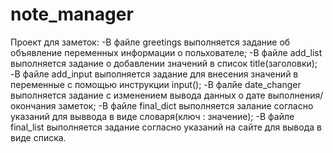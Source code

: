 # note_manager
Проект для заметок:
-В файле greetings выполняется задание об объявление переменных информации о польхователе;
-В файле add_list выполняется задание о добавлении значений в список title(заголовки);
-В файле add_input выполняется задание для внесения значений в переменные с помощью инструкции input();
-В фалйе date_changer выполняется задание с изменением вывода данных о дате выполнения/окончания заметок;
-В файле final_dict выполняется залание согласно указаний для выввода в виде словаря(ключ : значение);
-В файле final_list выполняется задание согласно указаний на сайте для вывода в виде списка.
